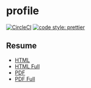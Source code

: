 # profile

[![CircleCI](https://circleci.com/gh/HiromiShikata/profile.svg?style=svg)](https://circleci.com/gh/HiromiShikata/profile)
[![code style: prettier](https://img.shields.io/badge/code_style-prettier-ff69b4.svg?style=flat-square)](https://github.com/prettier/prettier)

## Resume

- [HTML](https://343-233568510-gh.circle-artifacts.com/0/resume/HiromiShikata.html)
- [HTML Full](https://343-233568510-gh.circle-artifacts.com/0/resume/HiromiShikata.full.html)
- [PDF](https://343-233568510-gh.circle-artifacts.com/0/resume/HiromiShikata.pdf)
- [PDF Full](https://343-233568510-gh.circle-artifacts.com/0/resume/HiromiShikata.full.pdf)
